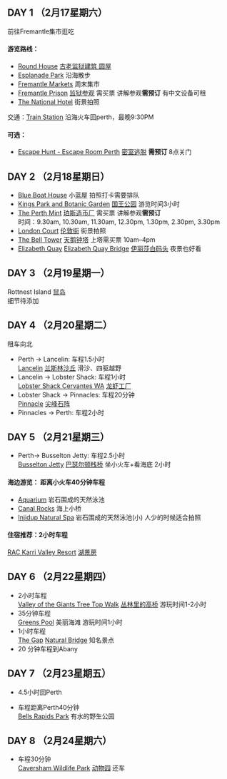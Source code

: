 ## DAY 1 （2月17星期六）  
前往Fremantle集市逛吃  
#### 游览路线：
- [Round House](https://maps.app.goo.gl/EfECKzSSj5YpQCxH7) [古老监狱建筑 圆屋](https://you.ctrip.com/sight/fremantle813/1951904.html#ctm_ref=www_hp_bs_lst)  
- [Esplanade Park](https://maps.app.goo.gl/pngzrjKBcxAmnfkM9) 沿海散步
- [Fremantle Markets](https://maps.app.goo.gl/E3Xq3Lwt2shumoJZ8) 周末集市
- [Fremantle Prison](https://maps.app.goo.gl/MfN44fss2ryyQXVVA)  [监狱参观](https://you.ctrip.com/sight/fremantle813/25152.html#ctm_ref=www_hp_bs_lst) 需买票 讲解参观**需预订** 有中文设备可租  
- [The National Hotel](https://maps.app.goo.gl/gnKAM8jxiECA3Pnz7) 街景拍照  

交通：[Train Station](https://maps.app.goo.gl/hr5Gg1Px9mwCoJGy8) 沿海火车回perth，最晚9:30PM  

#### 可选：
- [Escape Hunt - Escape Room Perth](https://maps.app.goo.gl/PmydFB2PJiRMnA2Z6)  [密室逃脱](https://escapehunt.com/au/perth/)  **需预订**  8点关门  

## DAY 2 （2月18星期日）  
- [Blue Boat House](https://maps.app.goo.gl/qVLeuSMJs781cLR29) 小蓝屋 拍照打卡需要排队  
- [Kings Park and Botanic Garden](https://maps.app.goo.gl/dP7FMf45LNK62a4eA)  [国王公园](https://you.ctrip.com/sight/kingspark2125347/1484437.html)  游览时间3小时  
- [The Perth Mint](https://maps.app.goo.gl/bwYiPC1hqXA9Kcfk7)  [珀斯造币厂](https://you.ctrip.com/sight/eastperth1466703/21371.html#ctm_ref=www_hp_bs_lst)  需买票 讲解参观**需预订**  
  时间：9.30am, 10.30am, 11.30am, 12.30pm, 1.30pm, 2.30pm, 3.30pm  
- [London Court](https://maps.app.goo.gl/mkb6WDk6CjecTVVc9)  [伦敦街](https://you.ctrip.com/sight/perth2014499/1484475.html#ctm_ref=www_hp_bs_lst)  街景拍照   
- [The Bell Tower](https://maps.app.goo.gl/Ugvv4rdCLkciUHpL6)  [天鹅钟塔](https://you.ctrip.com/sight/perth2014499/1484434.html#ctm_ref=www_hp_bs_lst)  上塔需买票 10am–4pm  
- [Elizabeth Quay](https://maps.app.goo.gl/R3E8v6Lm6vdNKdJz6)  [Elizabeth Quay Bridge](https://maps.app.goo.gl/PDPHLPD5NXUiofi79)   [伊丽莎白码头](https://you.ctrip.com/sight/perth2014499/4931396.html) 夜景也好看    


## DAY 3 （2月19星期一）  

Rottnest Island [鼠岛](https://you.ctrip.com/sight/rottnestisland16918/25729.html)  
细节待添加

## DAY 4 （2月20星期二）    
租车向北
- Perth -> Lancelin: 车程1.5小时  
  [Lancelin](https://maps.app.goo.gl/A4p6ccFvzvza36SZ6) [兰斯林沙丘](https://www.tripadvisor.cn/Attraction_Review-g495064-d4556596-Reviews-Lancelin_Sand_Dunes-Lancelin_Western_Australia.html)  滑沙、四驱越野  
- Lancelin -> Lobster Shack: 车程1小时  
  [Lobster Shack Cervantes WA](https://maps.app.goo.gl/XqVvSRSBPLZUGMucA)  [龙虾工厂](https://you.ctrip.com/sight/cervantes16951/4885656.html)  
- Lobster Shack -> Pinnacles: 车程20分钟  
  [Pinnacle](https://maps.app.goo.gl/y6XQYxFy4EaoGeJ99)  [尖峰石阵](https://you.ctrip.com/sight/nambung1470005/107578.html#ctm_ref=www_hp_bs_lst)  
- Pinnacles -> Perth: 车程2小时

## DAY 5 （2月21星期三）    
- Perth-> Busselton Jetty: 车程2.5小时  
  [Busselton Jetty](https://maps.app.goo.gl/S5SypPPHHAJv4Y857)    [巴瑟尔顿栈桥](https://you.ctrip.com/sight/busselton1695/2131610.html)  坐小火车+看海底 2小时
#### 海边游览： 距离小火车40分钟车程
- [Aquarium](https://maps.app.goo.gl/qTwmoZtp5uktTyELA)  岩石围成的天然泳池  
- [Canal Rocks](https://maps.app.goo.gl/24gqd3p4tZFMriDB7)  海上小桥  
- [Injidup Natural Spa](https://maps.app.goo.gl/7WDXvKBPf17iNcB69)  岩石围成的天然泳池(小) 人少的时候适合拍照
#### 住宿推荐：2小时车程
[RAC Karri Valley Resort](https://maps.app.goo.gl/uL9BeBzXoK5tjNUu5)    [湖景房](https://www.booking.com/hotel/au/karri-valley-resort.en-gb.html?aid=356933&label=metagha-link-MRAU-hotel-287716_dev-desktop_los-1_bw-34_dow-Wednesday_defdate-0_room-0_gstadt-2_rateid-public_aud-7380914326_gacid-6554594053_mcid-10_ppa-0_clrid-0_ad-1_gstkid-0_checkin-20240221_ppt-_lp-1000422_r-13045182991378499070&sid=9383d6cff8c66436151a7f05c91723a6&all_sr_blocks=25134606_353086637_2_42_0;checkin=2024-02-22;checkout=2024-02-23;dest_id=-1594481;dest_type=city;dist=0;group_adults=2;group_children=0;hapos=1;highlighted_blocks=25134606_353086637_2_42_0;hpos=1;matching_block_id=25134606_353086637_2_42_0;no_rooms=1;req_adults=2;req_children=0;room1=A%2CA;sb_price_type=total;sr_order=popularity;sr_pri_blocks=25134606_353086637_2_42_0__29500;srepoch=1705586512;srpvid=427b62a6339a01a7;type=total;ucfs=1&)


## DAY 6 （2月22星期四）  
- 2小时车程  
  [Valley of the Giants Tree Top Walk](https://maps.app.goo.gl/hxh4EydYjXGcBihH8)  [丛林里的高桥](https://www.tripadvisor.cn/Attraction_Review-g488368-d2415480-Reviews-Tree_Top_Walk-Walpole_Western_Australia.html)  游玩时间1-2小时  
- 35分钟车程  
  [Greens Pool](https://maps.app.goo.gl/XThkY3dBfauQ1kgY8)  美丽海滩 游玩时间1小时   
- 1小时车程  
  [The Gap](https://maps.app.goo.gl/nycfWp1CQEmhMLBr7)  [Natural Bridge](https://maps.app.goo.gl/H95qr5iBnJ6pXWC99) 知名景点  
- 20 分钟车程到Abany

## DAY 7 （2月23星期五）  
- 4.5小时回Perth  

- 车程距离Perth40分钟  
  [Bells Rapids Park](https://maps.app.goo.gl/s7WSwwic7B7sahi88) 有水的野生公园  


## DAY 8 （2月24星期六） 
- 车程30分钟  
  [Caversham Wildlife Park](https://maps.app.goo.gl/nbZoyJp66N3spQmc8) [动物园](https://www.tripadvisor.cn/Attraction_Review-g2486522-d565248-Reviews-Caversham_Wildlife_Park-Whiteman_Swan_Valley_Greater_Perth_Western_Australia.html)
还车




